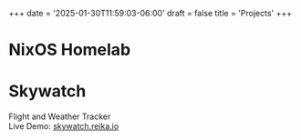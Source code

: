 +++
date = '2025-01-30T11:59:03-06:00'
draft = false
title = 'Projects'
+++

# NixOS Homelab

# Skywatch
Flight and Weather Tracker  
Live Demo: [skywatch.reika.io](https://skywatch.reika.io/)
